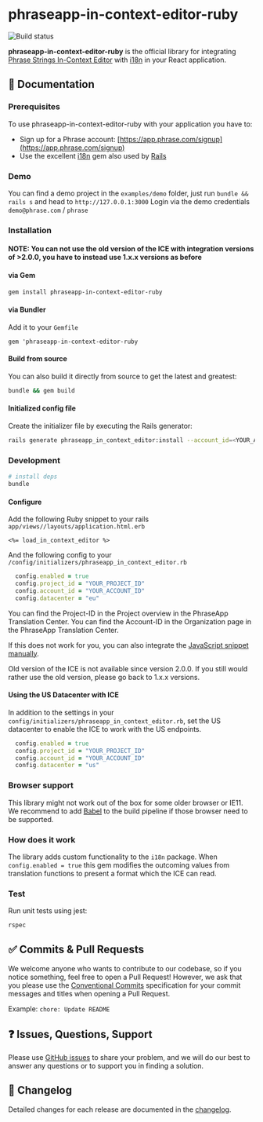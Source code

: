 # phraseapp-in-context-editor-ruby

![Build status](https://github.com/phrase/phraseapp-in-context-editor-ruby/workflows/Test/badge.svg)

**phraseapp-in-context-editor-ruby** is the official library for integrating [Phrase Strings In-Context Editor](https://support.phrase.com/hc/en-us/articles/5784095916188-In-Context-Editor-Strings) with [i18n](https://github.com/ruby-i18n/i18n) in your React application.

## :scroll: Documentation

### Prerequisites

To use phraseapp-in-context-editor-ruby with your application you have to:

* Sign up for a Phrase account: [https://app.phrase.com/signup](https://app.phrase.com/signup)
* Use the excellent [i18n](https://github.com/ruby-i18n/i18n) gem also used by [Rails](https://guides.rubyonrails.org/i18n.html) 

### Demo

You can find a demo project in the `examples/demo` folder, just run `bundle && rails s` and head to `http://127.0.0.1:3000`
Login via the demo credentials `demo@phrase.com` / `phrase`

### Installation

#### NOTE: You can not use the old version of the ICE with integration versions of >2.0.0, you have to instead use 1.x.x versions as before
#### via Gem

```bash
gem install phraseapp-in-context-editor-ruby
```
#### via Bundler

Add it to your `Gemfile`

```
gem 'phraseapp-in-context-editor-ruby
```

#### Build from source

You can also build it directly from source to get the latest and greatest:

```bash
bundle && gem build
```

#### Initialized config file

Create the initializer file by executing the Rails generator:

```bash
rails generate phraseapp_in_context_editor:install --account_id=<YOUR_ACCOUNT_ID> --project-id=<YOUR_PROJECT_ID>
```

### Development

```bash
# install deps
bundle
```

#### Configure

Add the following Ruby snippet to your rails `app/views//layouts/application.html.erb`

```
<%= load_in_context_editor %>
```

And the following config to your `/config/initializers/phraseapp_in_context_editor.rb`

```ruby
  config.enabled = true
  config.project_id = "YOUR_PROJECT_ID"
  config.account_id = "YOUR_ACCOUNT_ID"
  config.datacenter = "eu"
```

You can find the Project-ID in the Project overview in the PhraseApp Translation Center.
You can find the Account-ID in the Organization page in the PhraseApp Translation Center.

If this does not work for you, you can also integrate the [JavaScript snippet manually](https://help.phrase.com/help/integrate-in-context-editor-into-any-web-framework).

Old version of the ICE is not available since version 2.0.0. If you still would rather use the old version, please go back to 1.x.x versions.

#### Using the US Datacenter with ICE

In addition to the settings in your `config/initializers/phraseapp_in_context_editor.rb`, set the US datacenter to enable the ICE to work with the US endpoints.
```ruby
  config.enabled = true
  config.project_id = "YOUR_PROJECT_ID"
  config.account_id = "YOUR_ACCOUNT_ID"
  config.datacenter = "us"
```

### Browser support

This library might not work out of the box for some older browser or IE11. We recommend to add [Babel](https://github.com/babel/babel) to the build pipeline if those browser need to be supported.

### How does it work

The library adds custom functionality to the `i18n` package. When `config.enabled = true` this gem modifies the outcoming values from translation functions to present a format which the ICE can read.

### Test

Run unit tests using jest:

```bash
rspec
```

## :white_check_mark: Commits & Pull Requests

We welcome anyone who wants to contribute to our codebase, so if you notice something, feel free to open a Pull Request! However, we ask that you please use the [Conventional Commits](https://www.conventionalcommits.org/en/v1.0.0/) specification for your commit messages and titles when opening a Pull Request.

Example: `chore: Update README`

## :question: Issues, Questions, Support

Please use [GitHub issues](https://github.com/phrase/phraseapp-in-context-editor-ruby/issues) to share your problem, and we will do our best to answer any questions or to support you in finding a solution.

## :memo: Changelog

Detailed changes for each release are documented in the [changelog](https://github.com/phrase/phraseapp-in-context-editor-ruby/releases).
